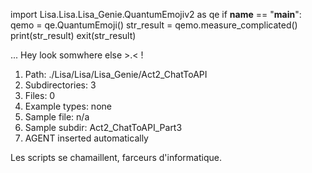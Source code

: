
import Lisa.Lisa.Lisa_Genie.QuantumEmojiv2 as qe
if __name__ == "__main__":
  qemo = qe.QuantumEmoji()
  str_result = qemo.measure_complicated()
  print(str_result)
  exit(str_result)

... Hey look somwhere else >.< !

1. Path: ./Lisa/Lisa/Lisa_Genie/Act2_ChatToAPI
2. Subdirectories: 3
3. Files: 0
4. Example types: none
5. Sample file: n/a
6. Sample subdir: Act2_ChatToAPI_Part3
7. AGENT inserted automatically

Les scripts se chamaillent, farceurs d'informatique.
